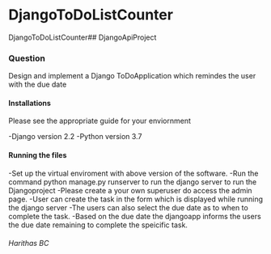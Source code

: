 # DjangoToDoListCounter
DjangoToDoListCounter## DjangoApiProject

### Question
Design and implement a Django ToDoApplication which remindes the user with the due date

#### Installations
Please see the appropriate guide for your enviornment

-Django version 2.2
-Python version 3.7

#### Running the files
-Set up the virtual enviroment with above version of the software.
-Run the command python manage.py runserver to run the django server to run the Djangoproject
-Please create a your own superuser do access the admin page.
-User can create the task in the form which is displayed while running the django server
-The users can also select the due date as to when to complete the task.
-Based on the due date the djangoapp informs the users the due date remaining to complete the speicific task.

###### Harithas BC

